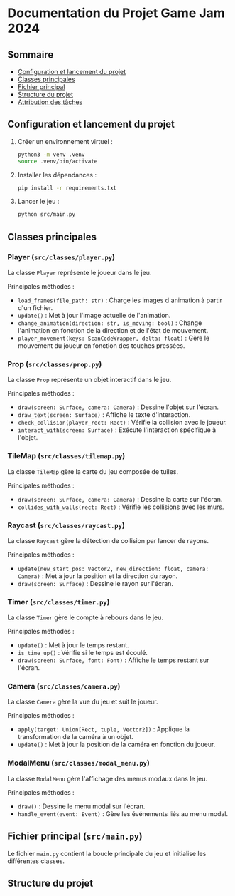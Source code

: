 # Documentation du Projet Game Jam 2024 

## Sommaire

- [Configuration et lancement du projet](#configuration-et-lancement-du-projet)
- [Classes principales](#classes-principales)
- [Fichier principal](#fichier-principal-srcmainpy)
- [Structure du projet](#structure-du-projet)
- [Attribution des tâches](#attribution-des-tâches)


## Configuration et lancement du projet

1. Créer un environnement virtuel :
   ```sh
   python3 -m venv .venv
   source .venv/bin/activate
   ```

2. Installer les dépendances :
   ```sh
   pip install -r requirements.txt
   ```

3. Lancer le jeu :
   ```sh
   python src/main.py
   ```


## Classes principales

### Player (`src/classes/player.py`)

La classe `Player` représente le joueur dans le jeu.

Principales méthodes :
- `load_frames(file_path: str)` : Charge les images d'animation à partir d'un fichier.
- `update()` : Met à jour l'image actuelle de l'animation.
- `change_animation(direction: str, is_moving: bool)` : Change l'animation en fonction de la direction et de l'état de mouvement.
- `player_movement(keys: ScanCodeWrapper, delta: float)` : Gère le mouvement du joueur en fonction des touches pressées.

### Prop (`src/classes/prop.py`)

La classe `Prop` représente un objet interactif dans le jeu.

Principales méthodes :
- `draw(screen: Surface, camera: Camera)` : Dessine l'objet sur l'écran.
- `draw_text(screen: Surface)` : Affiche le texte d'interaction.
- `check_collision(player_rect: Rect)` : Vérifie la collision avec le joueur.
- `interact_with(screen: Surface)` : Exécute l'interaction spécifique à l'objet.

### TileMap (`src/classes/tilemap.py`)

La classe `TileMap` gère la carte du jeu composée de tuiles.

Principales méthodes :
- `draw(screen: Surface, camera: Camera)` : Dessine la carte sur l'écran.
- `collides_with_walls(rect: Rect)` : Vérifie les collisions avec les murs.

### Raycast (`src/classes/raycast.py`)

La classe `Raycast` gère la détection de collision par lancer de rayons.

Principales méthodes :
- `update(new_start_pos: Vector2, new_direction: float, camera: Camera)` : Met à jour la position et la direction du rayon.
- `draw(screen: Surface)` : Dessine le rayon sur l'écran.

### Timer (`src/classes/timer.py`)

La classe `Timer` gère le compte à rebours dans le jeu.

Principales méthodes :
- `update()` : Met à jour le temps restant.
- `is_time_up()` : Vérifie si le temps est écoulé.
- `draw(screen: Surface, font: Font)` : Affiche le temps restant sur l'écran.

### Camera (`src/classes/camera.py`)

La classe `Camera` gère la vue du jeu et suit le joueur.

Principales méthodes :
- `apply(target: Union[Rect, tuple, Vector2])` : Applique la transformation de la caméra à un objet.
- `update()` : Met à jour la position de la caméra en fonction du joueur.

### ModalMenu (`src/classes/modal_menu.py`)

La classe `ModalMenu` gère l'affichage des menus modaux dans le jeu.

Principales méthodes :
- `draw()` : Dessine le menu modal sur l'écran.
- `handle_event(event: Event)` : Gère les événements liés au menu modal.

## Fichier principal (`src/main.py`)

Le fichier `main.py` contient la boucle principale du jeu et initialise les différentes classes.

## Structure du projet

